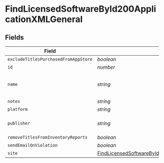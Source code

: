 # FindLicensedSoftwareById200ApplicationXMLGeneral


## Fields

| Field                                                                                                                                   | Type                                                                                                                                    | Required                                                                                                                                | Description                                                                                                                             | Example                                                                                                                                 |
| --------------------------------------------------------------------------------------------------------------------------------------- | --------------------------------------------------------------------------------------------------------------------------------------- | --------------------------------------------------------------------------------------------------------------------------------------- | --------------------------------------------------------------------------------------------------------------------------------------- | --------------------------------------------------------------------------------------------------------------------------------------- |
| `excludeTitlesPurchasedFromAppStore`                                                                                                    | *boolean*                                                                                                                               | :heavy_minus_sign:                                                                                                                      | N/A                                                                                                                                     |                                                                                                                                         |
| `id`                                                                                                                                    | *number*                                                                                                                                | :heavy_minus_sign:                                                                                                                      | N/A                                                                                                                                     | 1                                                                                                                                       |
| `name`                                                                                                                                  | *string*                                                                                                                                | :heavy_check_mark:                                                                                                                      | Name of the licensed software                                                                                                           | Adobe Creative Suite                                                                                                                    |
| `notes`                                                                                                                                 | *string*                                                                                                                                | :heavy_minus_sign:                                                                                                                      | N/A                                                                                                                                     |                                                                                                                                         |
| `platform`                                                                                                                              | *string*                                                                                                                                | :heavy_minus_sign:                                                                                                                      | N/A                                                                                                                                     | Mac                                                                                                                                     |
| `publisher`                                                                                                                             | *string*                                                                                                                                | :heavy_minus_sign:                                                                                                                      | N/A                                                                                                                                     | Adobe Systems Incorporated                                                                                                              |
| `removeTitlesFromInventoryReports`                                                                                                      | *boolean*                                                                                                                               | :heavy_minus_sign:                                                                                                                      | N/A                                                                                                                                     |                                                                                                                                         |
| `sendEmailOnViolation`                                                                                                                  | *boolean*                                                                                                                               | :heavy_minus_sign:                                                                                                                      | N/A                                                                                                                                     |                                                                                                                                         |
| `site`                                                                                                                                  | [FindLicensedSoftwareById200ApplicationXMLGeneralSite](../../models/operations/findlicensedsoftwarebyid200applicationxmlgeneralsite.md) | :heavy_minus_sign:                                                                                                                      | N/A                                                                                                                                     |                                                                                                                                         |